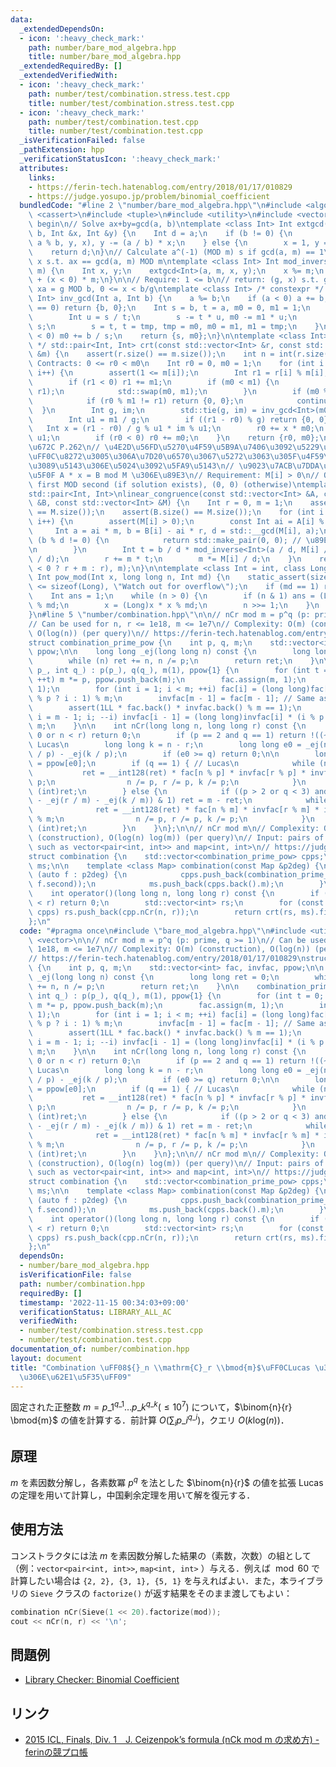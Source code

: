 ```yaml
---
data:
  _extendedDependsOn:
  - icon: ':heavy_check_mark:'
    path: number/bare_mod_algebra.hpp
    title: number/bare_mod_algebra.hpp
  _extendedRequiredBy: []
  _extendedVerifiedWith:
  - icon: ':heavy_check_mark:'
    path: number/test/combination.stress.test.cpp
    title: number/test/combination.stress.test.cpp
  - icon: ':heavy_check_mark:'
    path: number/test/combination.test.cpp
    title: number/test/combination.test.cpp
  _isVerificationFailed: false
  _pathExtension: hpp
  _verificationStatusIcon: ':heavy_check_mark:'
  attributes:
    links:
    - https://ferin-tech.hatenablog.com/entry/2018/01/17/010829
    - https://judge.yosupo.jp/problem/binomial_coefficient
  bundledCode: "#line 2 \"number/bare_mod_algebra.hpp\"\n#include <algorithm>\n#include\
    \ <cassert>\n#include <tuple>\n#include <utility>\n#include <vector>\n\n// CUT\
    \ begin\n// Solve ax+by=gcd(a, b)\ntemplate <class Int> Int extgcd(Int a, Int\
    \ b, Int &x, Int &y) {\n    Int d = a;\n    if (b != 0) {\n        d = extgcd(b,\
    \ a % b, y, x), y -= (a / b) * x;\n    } else {\n        x = 1, y = 0;\n    }\n\
    \    return d;\n}\n// Calculate a^(-1) (MOD m) s if gcd(a, m) == 1\n// Calculate\
    \ x s.t. ax == gcd(a, m) MOD m\ntemplate <class Int> Int mod_inverse(Int a, Int\
    \ m) {\n    Int x, y;\n    extgcd<Int>(a, m, x, y);\n    x %= m;\n    return x\
    \ + (x < 0) * m;\n}\n\n// Require: 1 <= b\n// return: (g, x) s.t. g = gcd(a, b),\
    \ xa = g MOD b, 0 <= x < b/g\ntemplate <class Int> /* constexpr */ std::pair<Int,\
    \ Int> inv_gcd(Int a, Int b) {\n    a %= b;\n    if (a < 0) a += b;\n    if (a\
    \ == 0) return {b, 0};\n    Int s = b, t = a, m0 = 0, m1 = 1;\n    while (t) {\n\
    \        Int u = s / t;\n        s -= t * u, m0 -= m1 * u;\n        auto tmp =\
    \ s;\n        s = t, t = tmp, tmp = m0, m0 = m1, m1 = tmp;\n    }\n    if (m0\
    \ < 0) m0 += b / s;\n    return {s, m0};\n}\n\ntemplate <class Int>\n/* constexpr\
    \ */ std::pair<Int, Int> crt(const std::vector<Int> &r, const std::vector<Int>\
    \ &m) {\n    assert(r.size() == m.size());\n    int n = int(r.size());\n    //\
    \ Contracts: 0 <= r0 < m0\n    Int r0 = 0, m0 = 1;\n    for (int i = 0; i < n;\
    \ i++) {\n        assert(1 <= m[i]);\n        Int r1 = r[i] % m[i], m1 = m[i];\n\
    \        if (r1 < 0) r1 += m1;\n        if (m0 < m1) {\n            std::swap(r0,\
    \ r1);\n            std::swap(m0, m1);\n        }\n        if (m0 % m1 == 0) {\n\
    \            if (r0 % m1 != r1) return {0, 0};\n            continue;\n      \
    \  }\n        Int g, im;\n        std::tie(g, im) = inv_gcd<Int>(m0, m1);\n\n\
    \        Int u1 = m1 / g;\n        if ((r1 - r0) % g) return {0, 0};\n\n     \
    \   Int x = (r1 - r0) / g % u1 * im % u1;\n        r0 += x * m0;\n        m0 *=\
    \ u1;\n        if (r0 < 0) r0 += m0;\n    }\n    return {r0, m0};\n}\n\n// \u87FB\
    \u672C P.262\n// \u4E2D\u56FD\u5270\u4F59\u5B9A\u7406\u3092\u5229\u7528\u3057\u3066\
    \uFF0C\u8272\u3005\u306A\u7D20\u6570\u3067\u5272\u3063\u305F\u4F59\u308A\u304B\
    \u3089\u5143\u306E\u5024\u3092\u5FA9\u5143\n// \u9023\u7ACB\u7DDA\u5F62\u5408\u540C\
    \u5F0F A * x = B mod M \u306E\u89E3\n// Requirement: M[i] > 0\n// Output: x =\
    \ first MOD second (if solution exists), (0, 0) (otherwise)\ntemplate <class Int>\n\
    std::pair<Int, Int>\nlinear_congruence(const std::vector<Int> &A, const std::vector<Int>\
    \ &B, const std::vector<Int> &M) {\n    Int r = 0, m = 1;\n    assert(A.size()\
    \ == M.size());\n    assert(B.size() == M.size());\n    for (int i = 0; i < (int)A.size();\
    \ i++) {\n        assert(M[i] > 0);\n        const Int ai = A[i] % M[i];\n   \
    \     Int a = ai * m, b = B[i] - ai * r, d = std::__gcd(M[i], a);\n        if\
    \ (b % d != 0) {\n            return std::make_pair(0, 0); // \u89E3\u306A\u3057\
    \n        }\n        Int t = b / d * mod_inverse<Int>(a / d, M[i] / d) % (M[i]\
    \ / d);\n        r += m * t;\n        m *= M[i] / d;\n    }\n    return std::make_pair((r\
    \ < 0 ? r + m : r), m);\n}\n\ntemplate <class Int = int, class Long = long long>\
    \ Int pow_mod(Int x, long long n, Int md) {\n    static_assert(sizeof(Int) * 2\
    \ <= sizeof(Long), \"Watch out for overflow\");\n    if (md == 1) return 0;\n\
    \    Int ans = 1;\n    while (n > 0) {\n        if (n & 1) ans = (Long)ans * x\
    \ % md;\n        x = (Long)x * x % md;\n        n >>= 1;\n    }\n    return ans;\n\
    }\n#line 5 \"number/combination.hpp\"\n\n// nCr mod m = p^q (p: prime, q >= 1)\n\
    // Can be used for n, r <= 1e18, m <= 1e7\n// Complexity: O(m) (construction),\
    \ O(log(n)) (per query)\n// https://ferin-tech.hatenablog.com/entry/2018/01/17/010829\n\
    struct combination_prime_pow {\n    int p, q, m;\n    std::vector<int> fac, invfac,\
    \ ppow;\n\n    long long _ej(long long n) const {\n        long long ret = 0;\n\
    \        while (n) ret += n, n /= p;\n        return ret;\n    }\n\n    combination_prime_pow(int\
    \ p_, int q_) : p(p_), q(q_), m(1), ppow{1} {\n        for (int t = 0; t < q;\
    \ ++t) m *= p, ppow.push_back(m);\n        fac.assign(m, 1);\n        invfac.assign(m,\
    \ 1);\n        for (int i = 1; i < m; ++i) fac[i] = (long long)fac[i - 1] * (i\
    \ % p ? i : 1) % m;\n        invfac[m - 1] = fac[m - 1]; // Same as Wilson's theorem\n\
    \        assert(1LL * fac.back() * invfac.back() % m == 1);\n        for (int\
    \ i = m - 1; i; --i) invfac[i - 1] = (long long)invfac[i] * (i % p ? i : 1) %\
    \ m;\n    }\n\n    int nCr(long long n, long long r) const {\n        if (r <\
    \ 0 or n < r) return 0;\n        if (p == 2 and q == 1) return !((~n) & r); //\
    \ Lucas\n        long long k = n - r;\n        long long e0 = _ej(n / p) - _ej(r\
    \ / p) - _ej(k / p);\n        if (e0 >= q) return 0;\n\n        long long ret\
    \ = ppow[e0];\n        if (q == 1) { // Lucas\n            while (n) {\n     \
    \           ret = __int128(ret) * fac[n % p] * invfac[r % p] * invfac[k % p] %\
    \ p;\n                n /= p, r /= p, k /= p;\n            }\n            return\
    \ (int)ret;\n        } else {\n            if ((p > 2 or q < 3) and (_ej(n / m)\
    \ - _ej(r / m) - _ej(k / m)) & 1) ret = m - ret;\n            while (n) {\n  \
    \              ret = __int128(ret) * fac[n % m] * invfac[r % m] * invfac[k % m]\
    \ % m;\n                n /= p, r /= p, k /= p;\n            }\n            return\
    \ (int)ret;\n        }\n    }\n};\n\n// nCr mod m\n// Complexity: O(m) space worst\
    \ (construction), O(log(n) log(m)) (per query)\n// Input: pairs of (prime, degree),\
    \ such as vector<pair<int, int>> and map<int, int>\n// https://judge.yosupo.jp/problem/binomial_coefficient\n\
    struct combination {\n    std::vector<combination_prime_pow> cpps;\n    std::vector<int>\
    \ ms;\n\n    template <class Map> combination(const Map &p2deg) {\n        for\
    \ (auto f : p2deg) {\n            cpps.push_back(combination_prime_pow(f.first,\
    \ f.second));\n            ms.push_back(cpps.back().m);\n        }\n    }\n\n\
    \    int operator()(long long n, long long r) const {\n        if (r < 0 or n\
    \ < r) return 0;\n        std::vector<int> rs;\n        for (const auto &cpp :\
    \ cpps) rs.push_back(cpp.nCr(n, r));\n        return crt(rs, ms).first;\n    }\n\
    };\n"
  code: "#pragma once\n#include \"bare_mod_algebra.hpp\"\n#include <utility>\n#include\
    \ <vector>\n\n// nCr mod m = p^q (p: prime, q >= 1)\n// Can be used for n, r <=\
    \ 1e18, m <= 1e7\n// Complexity: O(m) (construction), O(log(n)) (per query)\n\
    // https://ferin-tech.hatenablog.com/entry/2018/01/17/010829\nstruct combination_prime_pow\
    \ {\n    int p, q, m;\n    std::vector<int> fac, invfac, ppow;\n\n    long long\
    \ _ej(long long n) const {\n        long long ret = 0;\n        while (n) ret\
    \ += n, n /= p;\n        return ret;\n    }\n\n    combination_prime_pow(int p_,\
    \ int q_) : p(p_), q(q_), m(1), ppow{1} {\n        for (int t = 0; t < q; ++t)\
    \ m *= p, ppow.push_back(m);\n        fac.assign(m, 1);\n        invfac.assign(m,\
    \ 1);\n        for (int i = 1; i < m; ++i) fac[i] = (long long)fac[i - 1] * (i\
    \ % p ? i : 1) % m;\n        invfac[m - 1] = fac[m - 1]; // Same as Wilson's theorem\n\
    \        assert(1LL * fac.back() * invfac.back() % m == 1);\n        for (int\
    \ i = m - 1; i; --i) invfac[i - 1] = (long long)invfac[i] * (i % p ? i : 1) %\
    \ m;\n    }\n\n    int nCr(long long n, long long r) const {\n        if (r <\
    \ 0 or n < r) return 0;\n        if (p == 2 and q == 1) return !((~n) & r); //\
    \ Lucas\n        long long k = n - r;\n        long long e0 = _ej(n / p) - _ej(r\
    \ / p) - _ej(k / p);\n        if (e0 >= q) return 0;\n\n        long long ret\
    \ = ppow[e0];\n        if (q == 1) { // Lucas\n            while (n) {\n     \
    \           ret = __int128(ret) * fac[n % p] * invfac[r % p] * invfac[k % p] %\
    \ p;\n                n /= p, r /= p, k /= p;\n            }\n            return\
    \ (int)ret;\n        } else {\n            if ((p > 2 or q < 3) and (_ej(n / m)\
    \ - _ej(r / m) - _ej(k / m)) & 1) ret = m - ret;\n            while (n) {\n  \
    \              ret = __int128(ret) * fac[n % m] * invfac[r % m] * invfac[k % m]\
    \ % m;\n                n /= p, r /= p, k /= p;\n            }\n            return\
    \ (int)ret;\n        }\n    }\n};\n\n// nCr mod m\n// Complexity: O(m) space worst\
    \ (construction), O(log(n) log(m)) (per query)\n// Input: pairs of (prime, degree),\
    \ such as vector<pair<int, int>> and map<int, int>\n// https://judge.yosupo.jp/problem/binomial_coefficient\n\
    struct combination {\n    std::vector<combination_prime_pow> cpps;\n    std::vector<int>\
    \ ms;\n\n    template <class Map> combination(const Map &p2deg) {\n        for\
    \ (auto f : p2deg) {\n            cpps.push_back(combination_prime_pow(f.first,\
    \ f.second));\n            ms.push_back(cpps.back().m);\n        }\n    }\n\n\
    \    int operator()(long long n, long long r) const {\n        if (r < 0 or n\
    \ < r) return 0;\n        std::vector<int> rs;\n        for (const auto &cpp :\
    \ cpps) rs.push_back(cpp.nCr(n, r));\n        return crt(rs, ms).first;\n    }\n\
    };\n"
  dependsOn:
  - number/bare_mod_algebra.hpp
  isVerificationFile: false
  path: number/combination.hpp
  requiredBy: []
  timestamp: '2022-11-15 00:34:03+09:00'
  verificationStatus: LIBRARY_ALL_AC
  verifiedWith:
  - number/test/combination.stress.test.cpp
  - number/test/combination.test.cpp
documentation_of: number/combination.hpp
layout: document
title: "Combination \uFF08${}_n \\mathrm{C}_r \\bmod{m}$\uFF0CLucas \u306E\u5B9A\u7406\
  \u306E\u62E1\u5F35\uFF09"
---
```


固定された正整数 $m = p\_1^{q\_1} \dots p\_{k}^{q\_k} ( \le 10^7)$ について，$\binom{n}{r} \bmod{m}$ の値を計算する．前計算 $O(\sum_i p\_i^{q\_i})$，クエリ $O(k \mathrm{log}(n))$．

## 原理

$m$ を素因数分解し，各素数冪 $p^q$ を法とした $\binom{n}{r}$ の値を拡張 Lucas の定理を用いて計算し，中国剰余定理を用いて解を復元する．

## 使用方法

コンストラクタには法 $m$ を素因数分解した結果の（素数，次数）の組として（例：`vector<pair<int, int>>`, `map<int, int>` ）与える．例えば $\bmod{60}$ で計算したい場合は `{2, 2}, {3, 1}, {5, 1}` を与えればよい．また，本ライブラリの `Sieve` クラスの `factorize()` が返す結果をそのまま渡してもよい：

```cpp
combination nCr(Sieve(1 << 20).factorize(mod));
cout << nCr(n, r) << '\n';
```

## 問題例

- [Library Checker: Binomial Coefficient](https://judge.yosupo.jp/problem/binomial_coefficient)

## リンク

- [2015 ICL, Finals, Div. 1　J. Ceizenpok’s formula (nCk mod m の求め方) - ferinの競プロ帳](https://ferin-tech.hatenablog.com/entry/2018/01/17/010829)
